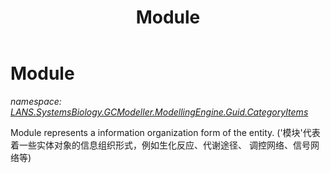 ﻿---
title: Module
---

# Module
_namespace: [LANS.SystemsBiology.GCModeller.ModellingEngine.Guid.CategoryItems](N-LANS.SystemsBiology.GCModeller.ModellingEngine.Guid.CategoryItems.html)_

Module represents a information organization form of the entity.
 ('模块'代表着一些实体对象的信息组织形式，例如生化反应、代谢途径、
 调控网络、信号网络等)





